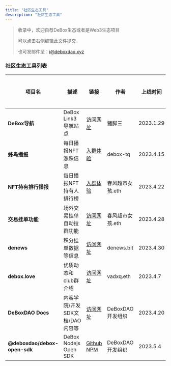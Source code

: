 ```yaml
---
title: "社区生态工具"
description: "社区生态工具"
---
```


> 收录中，欢迎自荐DeBox生态或者是Web3生态项目
>
> 可以点击右侧编辑此文件提交，
>
> 也可发邮件至：i@deboxdao.xyz
>

### 社区生态工具列表

| **项目名**                    | **描述**                | **链接**          | **作者**       | **上线时间**  | **是否维护** |
|------------------------------|-----------------------|--------------------------------------------------------------------|--------------|-----------|----------|
| **DeBox导航**                | DeBox Link3导航站点       | [访问网址](https://link3.to/QAQKM2GP)                                          | 猪脚三          | 2023.1.29 | ✅        |
| **蜂鸟播报**                  | 每日播报NFT涨跌信息           | [入群体验](https://debox.site/group/oo0epp4y)                                  | debox-tq     | 2023.4.15 | ✅        |
| **NFT持有排行播报**            | 每日播报NFT持有人排行榜         | [入群体验](https://debox.site/group/ii0k17rp)                                  | 春风超市女孩.eth   | 2023.4.22 | ✅        |
| **交易挂单功能**               | 场外交易挂单自动拉群功能          | [访问网址](http://192.168.1.182:5173)                                                 | 春风超市女孩.eth   | 2023.4.28 | ✅        |
| **denews**                   | 积分挂单数据等信息             | [访问网址](https://denews.top)                                                 | denews.bit   | 2023.4.30 | ✅        |
| **debox.love**               | 优质动态和club群介绍          | [访问网址](https://debox.love)                                                 | vadxq.eth    | 2023.4.7  | ✅        |
| **DeBoxDAO Docs**            | 内容学院/开发SDK文档/DAO内容等   | [访问网址](https://docs.deboxdao.xyz)                                          | DeBoxDAO开发组织 | 2023.4.20 | ✅        |
| **@deboxdao/debox-open-sdk** | DeBox Nodejs Open SDK | [Github](https://github.com/DeBoxDAO/debox-open-sdk/tree/main/packages/node) [NPM](https://www.npmjs.com/package/@deboxdao/debox-open-sdk) | DeBoxDAO开发组织 | 2023.5.4  | ✅        |
